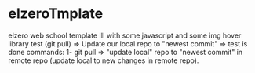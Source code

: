 # elzeroTmplate
elzero web school template III with some javascript and some img hover library
test (git pull) => Update our local repo to "newest commit" => test is done
commands:
1- git pull => "update local" repo to "newest commit" in remote repo (update local to new changes in remote repo).
